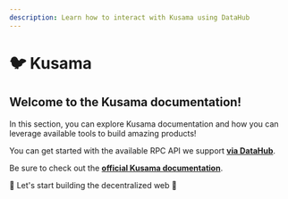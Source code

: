 ```yaml
---
description: Learn how to interact with Kusama using DataHub
---
```


# 🐦 Kusama

## Welcome to the Kusama documentation!

In this section, you can explore Kusama documentation and how you can leverage available tools to build amazing products!

You can get started with the available RPC API we support [**via DataHub**](https://datahub.figment.io/services/kusama).

Be sure to check out the [**official Kusama documentation**](https://guide.kusama.network/docs/kusama-getting-started).

🚀 Let's start building the decentralized web 🚀
